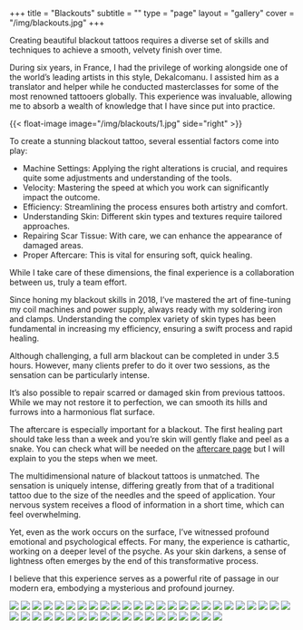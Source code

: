 +++
title = "Blackouts"
subtitle = ""
type = "page"
layout = "gallery"
cover = "/img/blackouts.jpg"
+++

Creating beautiful blackout tattoos requires a diverse set of skills and techniques to achieve a smooth, velvety finish over time. 

During six years, in France, I had the privilege of working alongside one of the world’s leading artists in this style, Dekalcomanu. I assisted him as a translator and helper while he conducted masterclasses for some of the most renowned tattooers globally. This experience was invaluable, allowing me to absorb a wealth of knowledge that I have since put into practice.

{{< float-image image="/img/blackouts/1.jpg" side="right" >}}


To create a stunning blackout tattoo, several essential factors come into play:
 
- Machine Settings: Applying the right alterations is crucial, and requires quite some adjustments and understanding of the tools.  
- Velocity: Mastering the speed at which you work can significantly impact the outcome.  
- Efficiency: Streamlining the process ensures both artistry and comfort.  
- Understanding Skin: Different skin types and textures require tailored approaches.  
- Repairing Scar Tissue: With care, we can enhance the appearance of damaged areas.  
- Proper Aftercare: This is vital for ensuring soft, quick healing.  

While I take care of these dimensions, the final experience is a collaboration between us, truly a team effort.

Since honing my blackout skills in 2018, I’ve mastered the art of fine-tuning my coil machines and power supply, always ready with my soldering iron and clamps. Understanding the complex variety of skin types has been fundamental in increasing my efficiency, ensuring a swift process and rapid healing.

Although challenging, a full arm blackout can be completed in under 3.5 hours. However, many clients prefer to do it over two sessions, as the sensation can be particularly intense.

It’s also possible to repair scarred or damaged skin from previous tattoos. While we may not restore it to perfection, we can smooth its hills and furrows into a harmonious flat surface.

The aftercare is especially important for a blackout. The first healing part should take less than a week and you’re skin will gently flake and peel as a snake.
You can check what will be needed on the [aftercare page](/aftercare) but I will explain to you the steps when we meet.

The multidimensional nature of blackout tattoos is unmatched. The sensation is uniquely intense, differing greatly from that of a traditional tattoo due to the size of the needles and the speed of application. Your nervous system receives a flood of information in a short time, which can feel overwhelming.

Yet, even as the work occurs on the surface, I’ve witnessed profound emotional and psychological effects. For many, the experience is cathartic, working on a deeper level of the psyche. As your skin darkens, a sense of lightness often emerges by the end of this transformative process.

I believe that this experience serves as a powerful rite of passage in our modern era, embodying a mysterious and profound journey.

<div class="gallery">
    <img src="/img/blackouts/5.jpg"/>
    <img src="/img/blackouts/3.jpg"/>
    <img src="/img/blackouts/28.jpg"/>
    <img class="bigger-left" src="/img/blackouts/7.jpg"/>
    <img src="/img/blackouts/2.jpg"/>
    <img src="/img/blackouts/4.jpg"/> 
    <img class="bigger-right" src="/img/blackouts/6.jpg"/>
    <img class="full" src="/img/blackouts/9.jpg"/>
    <img src="/img/blackouts/10.jpg"/>
    <img src="/img/blackouts/12.jpg"/>
    <img src="/img/blackouts/13.jpg"/>
    <img src="/img/blackouts/14.jpg"/>
    <img class="bigger-right" src="/img/blackouts/15.jpg"/>
    <img class="full" src="/img/blackouts/17.jpg"/>
    <img class="full" src="/img/blackouts/21.jpg"/>
    <img class="full" src="/img/blackouts/23.jpg"/>
    <img class="bigger-left" src="/img/blackouts/25.jpg"/>
    <img src="/img/blackouts/27.jpg"/>
    <img class="full" src="/img/blackouts/29.jpg"/>
    <img class="full" src="/img/blackouts/30.jpg"/>
    <img class="full" src="/img/blackouts/31.jpg"/>
    <img class="full" src="/img/blackouts/32.jpg"/>
    <img class="full" src="/img/blackouts/33.jpg"/>
    <img class="full" src="/img/blackouts/34.jpg"/>
    <img class="full" src="/img/blackouts/35.jpg"/>
    <img class="full" src="/img/blackouts/36.jpg"/>
    <img class="full" src="/img/blackouts/37.jpg"/>
    <img class="full" src="/img/blackouts/38.jpg"/>
    <img class="full" src="/img/blackouts/39.jpg"/>
    <img class="full" src="/img/blackouts/40.jpg"/>
    <img src="/img/blackouts/18.jpg"/>
    <img src="/img/blackouts/19.jpg"/>
    <img src="/img/blackouts/41.jpg"/>
    <img class="bigger-left" src="/img/blackouts/43.jpg"/>
    <img src="/img/blackouts/44.jpg"/>
    <img src="/img/blackouts/45.jpg"/>
    <img class="bigger-right" src="/img/blackouts/47.jpg"/>
    <img src="/img/blackouts/46.jpg"/>
    <img src="/img/blackouts/48.jpg"/>
    <img src="/img/blackouts/49.jpg"/>
    <img class="bigger-left" src="/img/blackouts/51.jpg"/>
    <img src="/img/blackouts/50.jpg"/>
    <img src="/img/blackouts/52.jpg"/>
    <img src="/img/blackouts/53.jpg"/>
</div>